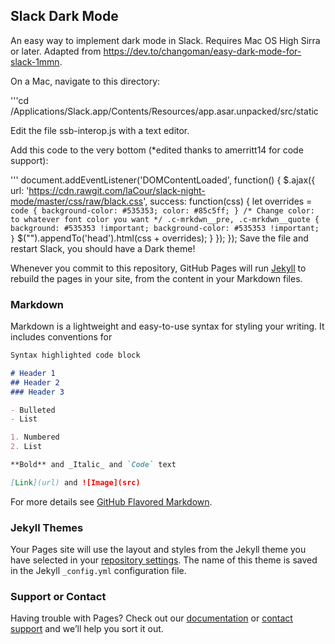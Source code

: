 ## Slack Dark Mode

An easy way to implement dark mode in Slack. Requires Mac OS High Sirra or later. Adapted from https://dev.to/changoman/easy-dark-mode-for-slack-1mmn.

On a Mac, navigate to this directory:

'''cd /Applications/Slack.app/Contents/Resources/app.asar.unpacked/src/static

Edit the file ssb-interop.js with a text editor.

Add this code to the very bottom (*edited thanks to amerritt14 for code support):

'''
document.addEventListener('DOMContentLoaded', function() {
 $.ajax({
   url: 'https://cdn.rawgit.com/laCour/slack-night-mode/master/css/raw/black.css',
   success: function(css) {
     let overrides = `
     code { background-color: #535353; color: #85c5ff; } /* Change color: to whatever font color you want */
     .c-mrkdwn__pre, .c-mrkdwn__quote { background: #535353 !important; background-color: #535353 !important; }
     `
     $("<style></style>").appendTo('head').html(css + overrides);
   }
 });
});
Save the file and restart Slack, you should have a Dark theme!

Whenever you commit to this repository, GitHub Pages will run [Jekyll](https://jekyllrb.com/) to rebuild the pages in your site, from the content in your Markdown files.

### Markdown

Markdown is a lightweight and easy-to-use syntax for styling your writing. It includes conventions for

```markdown
Syntax highlighted code block

# Header 1
## Header 2
### Header 3

- Bulleted
- List

1. Numbered
2. List

**Bold** and _Italic_ and `Code` text

[Link](url) and ![Image](src)
```

For more details see [GitHub Flavored Markdown](https://guides.github.com/features/mastering-markdown/).

### Jekyll Themes

Your Pages site will use the layout and styles from the Jekyll theme you have selected in your [repository settings](https://github.com/spiggott/slack-dark-mode/settings). The name of this theme is saved in the Jekyll `_config.yml` configuration file.

### Support or Contact

Having trouble with Pages? Check out our [documentation](https://help.github.com/categories/github-pages-basics/) or [contact support](https://github.com/contact) and we’ll help you sort it out.
